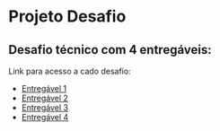 # Projeto Desafio

## Desafio técnico com 4 entregáveis:

Link para acesso a cado desafio:

* [Entregável 1](entregavel_1)
* [Entregável 2](entregavel_2)
* [Entregável 3](entregavel_3)
* [Entregável 4](entregavel_4)

